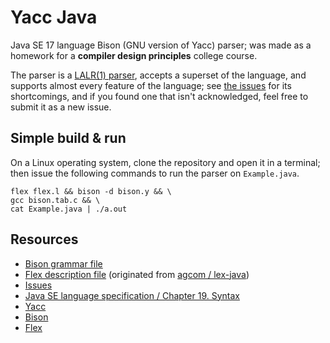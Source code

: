 # Yacc Java

Java SE 17 language Bison (GNU version of Yacc) parser; was made as a homework for a **compiler design principles** college course.

The parser is a [LALR(1) parser](https://en.wikipedia.org/wiki/LALR_parser), accepts a superset of the language, and supports almost every feature of the language; see [the issues](https://github.com/agcom/yacc-java/issues) for its shortcomings, and if you found one that isn't acknowledged, feel free to submit it as a new issue.

## Simple build & run

On a Linux operating system, clone the repository and open it in a terminal; then issue the following commands to run the parser on `Example.java`.

```shell
flex flex.l && bison -d bison.y && \
gcc bison.tab.c && \
cat Example.java | ./a.out
```

## Resources

- [Bison grammar file](bison.y)
- [Flex description file](flex.l) (originated from [agcom / lex-java](https://github.com/agcom/lex-java))
- [Issues](https://github.com/agcom/yacc-java/issues)
- [Java SE language specification / Chapter 19. Syntax](https://docs.oracle.com/javase/specs/jls/se17/html/jls-19.html)
- [Yacc](https://en.wikipedia.org/wiki/Yacc)
- [Bison](https://www.gnu.org/software/bison/)
- [Flex](https://github.com/westes/flex)